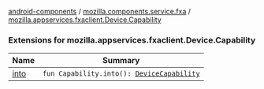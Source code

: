 [android-components](../../index.md) / [mozilla.components.service.fxa](../index.md) / [mozilla.appservices.fxaclient.Device.Capability](./index.md)

### Extensions for mozilla.appservices.fxaclient.Device.Capability

| Name | Summary |
|---|---|
| [into](into.md) | `fun Capability.into(): `[`DeviceCapability`](../../mozilla.components.concept.sync/-device-capability/index.md) |

